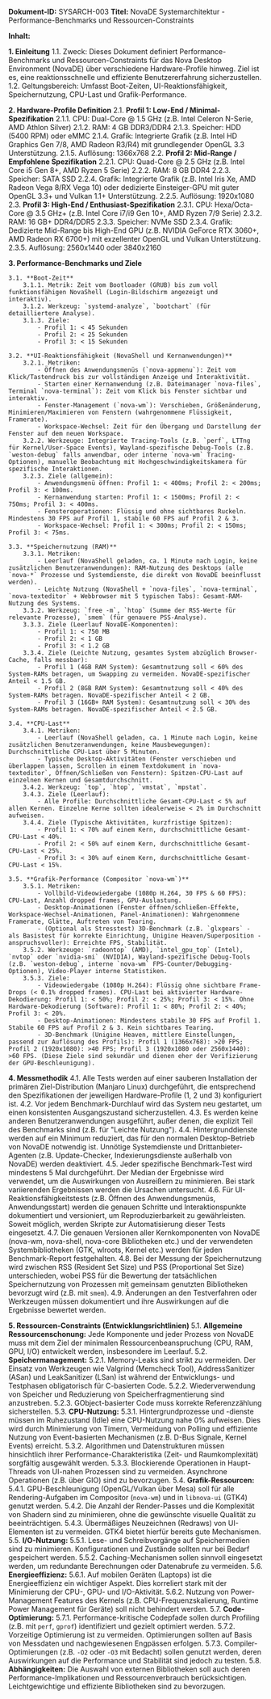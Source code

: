 **Dokument-ID:** SYSARCH-003
**Titel:** NovaDE Systemarchitektur - Performance-Benchmarks und Ressourcen-Constraints

**Inhalt:**

**1. Einleitung**
    1.1. Zweck: Dieses Dokument definiert Performance-Benchmarks und Ressourcen-Constraints für das Nova Desktop Environment (NovaDE) über verschiedene Hardware-Profile hinweg. Ziel ist es, eine reaktionsschnelle und effiziente Benutzererfahrung sicherzustellen.
    1.2. Geltungsbereich: Umfasst Boot-Zeiten, UI-Reaktionsfähigkeit, Speichernutzung, CPU-Last und Grafik-Performance.

**2. Hardware-Profile Definition**
    2.1. **Profil 1: Low-End / Minimal-Spezifikation**
        2.1.1. CPU: Dual-Core @ 1.5 GHz (z.B. Intel Celeron N-Serie, AMD Athlon Silver)
        2.1.2. RAM: 4 GB DDR3/DDR4
        2.1.3. Speicher: HDD (5400 RPM) oder eMMC
        2.1.4. Grafik: Integrierte Grafik (z.B. Intel HD Graphics Gen 7/8, AMD Radeon R3/R4) mit grundlegender OpenGL 3.3 Unterstützung.
        2.1.5. Auflösung: 1366x768
    2.2. **Profil 2: Mid-Range / Empfohlene Spezifikation**
        2.2.1. CPU: Quad-Core @ 2.5 GHz (z.B. Intel Core i5 Gen 8+, AMD Ryzen 5 Serie)
        2.2.2. RAM: 8 GB DDR4
        2.2.3. Speicher: SATA SSD
        2.2.4. Grafik: Integrierte Grafik (z.B. Intel Iris Xe, AMD Radeon Vega 8/RX Vega 10) oder dedizierte Einsteiger-GPU mit guter OpenGL 3.3+ und Vulkan 1.1+ Unterstützung.
        2.2.5. Auflösung: 1920x1080
    2.3. **Profil 3: High-End / Enthusiast-Spezifikation**
        2.3.1. CPU: Hexa/Octa-Core @ 3.5 GHz+ (z.B. Intel Core i7/i9 Gen 10+, AMD Ryzen 7/9 Serie)
        2.3.2. RAM: 16 GB+ DDR4/DDR5
        2.3.3. Speicher: NVMe SSD
        2.3.4. Grafik: Dedizierte Mid-Range bis High-End GPU (z.B. NVIDIA GeForce RTX 3060+, AMD Radeon RX 6700+) mit exzellenter OpenGL und Vulkan Unterstützung.
        2.3.5. Auflösung: 2560x1440 oder 3840x2160

**3. Performance-Benchmarks und Ziele**

    3.1. **Boot-Zeit**
        3.1.1. Metrik: Zeit vom Bootloader (GRUB) bis zum voll funktionsfähigen NovaShell (Login-Bildschirm angezeigt und interaktiv).
        3.1.2. Werkzeug: `systemd-analyze`, `bootchart` (für detailliertere Analyse).
        3.1.3. Ziele:
            - Profil 1: < 45 Sekunden
            - Profil 2: < 25 Sekunden
            - Profil 3: < 15 Sekunden

    3.2. **UI-Reaktionsfähigkeit (NovaShell und Kernanwendungen)**
        3.2.1. Metriken:
            - Öffnen des Anwendungsmenüs (`nova-appmenu`): Zeit vom Klick/Tastendruck bis zur vollständigen Anzeige und Interaktivität.
            - Starten einer Kernanwendung (z.B. Dateimanager `nova-files`, Terminal `nova-terminal`): Zeit vom Klick bis Fenster sichtbar und interaktiv.
            - Fenster-Management (`nova-wm`): Verschieben, Größenänderung, Minimieren/Maximieren von Fenstern (wahrgenommene Flüssigkeit, Framerate).
            - Workspace-Wechsel: Zeit für den Übergang und Darstellung der Fenster auf dem neuen Workspace.
        3.2.2. Werkzeuge: Integrierte Tracing-Tools (z.B. `perf`, LTTng für Kernel/User-Space Events), Wayland-spezifische Debug-Tools (z.B. `weston-debug` falls anwendbar, oder interne `nova-wm` Tracing-Optionen), manuelle Beobachtung mit Hochgeschwindigkeitskamera für spezifische Interaktionen.
        3.2.3. Ziele (allgemein):
            - Anwendungsmenü öffnen: Profil 1: < 400ms; Profil 2: < 200ms; Profil 3: < 100ms.
            - Kernanwendung starten: Profil 1: < 1500ms; Profil 2: < 750ms; Profil 3: < 400ms.
            - Fensteroperationen: Flüssig und ohne sichtbares Ruckeln. Mindestens 30 FPS auf Profil 1, stabile 60 FPS auf Profil 2 & 3.
            - Workspace-Wechsel: Profil 1: < 300ms; Profil 2: < 150ms; Profil 3: < 75ms.

    3.3. **Speichernutzung (RAM)**
        3.3.1. Metriken:
            - Leerlauf (NovaShell geladen, ca. 1 Minute nach Login, keine zusätzlichen Benutzeranwendungen): RAM-Nutzung des Desktops (alle `nova-*` Prozesse und Systemdienste, die direkt von NovaDE beeinflusst werden).
            - Leichte Nutzung (NovaShell + `nova-files`, `nova-terminal`, `nova-texteditor` + Webbrowser mit 5 typischen Tabs): Gesamt-RAM-Nutzung des Systems.
        3.3.2. Werkzeug: `free -m`, `htop` (Summe der RSS-Werte für relevante Prozesse), `smem` (für genauere PSS-Analyse).
        3.3.3. Ziele (Leerlauf NovaDE-Komponenten):
            - Profil 1: < 750 MB
            - Profil 2: < 1 GB
            - Profil 3: < 1.2 GB
        3.3.4. Ziele (Leichte Nutzung, gesamtes System abzüglich Browser-Cache, falls messbar):
            - Profil 1 (4GB RAM System): Gesamtnutzung soll < 60% des System-RAMs betragen, um Swapping zu vermeiden. NovaDE-spezifischer Anteil < 1.5 GB.
            - Profil 2 (8GB RAM System): Gesamtnutzung soll < 40% des System-RAMs betragen. NovaDE-spezifischer Anteil < 2 GB.
            - Profil 3 (16GB+ RAM System): Gesamtnutzung soll < 30% des System-RAMs betragen. NovaDE-spezifischer Anteil < 2.5 GB.

    3.4. **CPU-Last**
        3.4.1. Metriken:
            - Leerlauf (NovaShell geladen, ca. 1 Minute nach Login, keine zusätzlichen Benutzeranwendungen, keine Mausbewegungen): Durchschnittliche CPU-Last über 5 Minuten.
            - Typische Desktop-Aktivitäten (Fenster verschieben und überlappen lassen, Scrollen in einem Textdokument in `nova-texteditor`, Öffnen/Schließen von Fenstern): Spitzen-CPU-Last auf einzelnen Kernen und Gesamtdurchschnitt.
        3.4.2. Werkzeug: `top`, `htop`, `vmstat`, `mpstat`.
        3.4.3. Ziele (Leerlauf):
            - Alle Profile: Durchschnittliche Gesamt-CPU-Last < 5% auf allen Kernen. Einzelne Kerne sollten idealerweise < 2% im Durchschnitt aufweisen.
        3.4.4. Ziele (Typische Aktivitäten, kurzfristige Spitzen):
            - Profil 1: < 70% auf einem Kern, durchschnittliche Gesamt-CPU-Last < 40%.
            - Profil 2: < 50% auf einem Kern, durchschnittliche Gesamt-CPU-Last < 25%.
            - Profil 3: < 30% auf einem Kern, durchschnittliche Gesamt-CPU-Last < 15%.

    3.5. **Grafik-Performance (Compositor `nova-wm`)**
        3.5.1. Metriken:
            - Vollbild-Videowiedergabe (1080p H.264, 30 FPS & 60 FPS): CPU-Last, Anzahl dropped frames, GPU-Auslastung.
            - Desktop-Animationen (Fenster öffnen/schließen-Effekte, Workspace-Wechsel-Animationen, Panel-Animationen): Wahrgenommene Framerate, Glätte, Auftreten von Tearing.
            - (Optional als Stresstest) 3D-Benchmark (z.B. `glxgears` - als Basistest für korrekte Einrichtung, Unigine Heaven/Superposition - anspruchsvoller): Erreichte FPS, Stabilität.
        3.5.2. Werkzeuge: `radeontop` (AMD), `intel_gpu_top` (Intel), `nvtop` oder `nvidia-smi` (NVIDIA), Wayland-spezifische Debug-Tools (z.B. `weston-debug`, interne `nova-wm` FPS-Counter/Debugging-Optionen), Video-Player interne Statistiken.
        3.5.3. Ziele:
            - Videowiedergabe (1080p H.264): Flüssig ohne sichtbare Frame-Drops (< 0.1% dropped frames). CPU-Last bei aktivierter Hardware-Dekodierung: Profil 1: < 50%; Profil 2: < 25%; Profil 3: < 15%. Ohne Hardware-Dekodierung (Software): Profil 1: < 80%; Profil 2: < 40%; Profil 3: < 20%.
            - Desktop-Animationen: Mindestens stabile 30 FPS auf Profil 1. Stabile 60 FPS auf Profil 2 & 3. Kein sichtbares Tearing.
            - 3D-Benchmark (Unigine Heaven, mittlere Einstellungen, passend zur Auflösung des Profils): Profil 1 (1366x768): >20 FPS; Profil 2 (1920x1080): >40 FPS; Profil 3 (1920x1080 oder 2560x1440): >60 FPS. (Diese Ziele sind sekundär und dienen eher der Verifizierung der GPU-Beschleunigung).

**4. Messmethodik**
    4.1. Alle Tests werden auf einer sauberen Installation der primären Ziel-Distribution (Manjaro Linux) durchgeführt, die entsprechend den Spezifikationen der jeweiligen Hardware-Profile (1, 2 und 3) konfiguriert ist.
    4.2. Vor jedem Benchmark-Durchlauf wird das System neu gestartet, um einen konsistenten Ausgangszustand sicherzustellen.
    4.3. Es werden keine anderen Benutzeranwendungen ausgeführt, außer denen, die explizit Teil des Benchmarks sind (z.B. für "Leichte Nutzung").
    4.4. Hintergrunddienste werden auf ein Minimum reduziert, das für den normalen Desktop-Betrieb von NovaDE notwendig ist. Unnötige Systemdienste und Drittanbieter-Agenten (z.B. Update-Checker, Indexierungsdienste außerhalb von NovaDE) werden deaktiviert.
    4.5. Jeder spezifische Benchmark-Test wird mindestens 5 Mal durchgeführt. Der Median der Ergebnisse wird verwendet, um die Auswirkungen von Ausreißern zu minimieren. Bei stark variierenden Ergebnissen werden die Ursachen untersucht.
    4.6. Für UI-Reaktionsfähigkeitstests (z.B. Öffnen des Anwendungsmenüs, Anwendungsstart) werden die genauen Schritte und Interaktionspunkte dokumentiert und versioniert, um Reproduzierbarkeit zu gewährleisten. Soweit möglich, werden Skripte zur Automatisierung dieser Tests eingesetzt.
    4.7. Die genauen Versionen aller Kernkomponenten von NovaDE (nova-wm, nova-shell, nova-core Bibliotheken etc.) und der verwendeten Systembibliotheken (GTK, wlroots, Kernel etc.) werden für jeden Benchmark-Report festgehalten.
    4.8. Bei der Messung der Speichernutzung wird zwischen RSS (Resident Set Size) und PSS (Proportional Set Size) unterschieden, wobei PSS für die Bewertung der tatsächlichen Speichernutzung von Prozessen mit gemeinsam genutzten Bibliotheken bevorzugt wird (z.B. mit `smem`).
    4.9. Änderungen an den Testverfahren oder Werkzeugen müssen dokumentiert und ihre Auswirkungen auf die Ergebnisse bewertet werden.

**5. Ressourcen-Constraints (Entwicklungsrichtlinien)**
    5.1. **Allgemeine Ressourcenschonung:** Jede Komponente und jeder Prozess von NovaDE muss mit dem Ziel der minimalen Ressourcenbeanspruchung (CPU, RAM, GPU, I/O) entwickelt werden, insbesondere im Leerlauf.
    5.2. **Speichermanagement:**
        5.2.1. Memory-Leaks sind strikt zu vermeiden. Der Einsatz von Werkzeugen wie Valgrind (Memcheck Tool), AddressSanitizer (ASan) und LeakSanitizer (LSan) ist während der Entwicklungs- und Testphasen obligatorisch für C-basierten Code.
        5.2.2. Wiederverwendung von Speicher und Reduzierung von Speicherfragmentierung sind anzustreben.
        5.2.3. GObject-basierter Code muss korrekte Referenzzählung sicherstellen.
    5.3. **CPU-Nutzung:**
        5.3.1. Hintergrundprozesse und -dienste müssen im Ruhezustand (Idle) eine CPU-Nutzung nahe 0% aufweisen. Dies wird durch Minimierung von Timern, Vermeidung von Polling und effiziente Nutzung von Event-basierten Mechanismen (z.B. D-Bus Signale, Kernel Events) erreicht.
        5.3.2. Algorithmen und Datenstrukturen müssen hinsichtlich ihrer Performance-Charakteristika (Zeit- und Raumkomplexität) sorgfältig ausgewählt werden.
        5.3.3. Blockierende Operationen in Haupt-Threads von UI-nahen Prozessen sind zu vermeiden. Asynchrone Operationen (z.B. über GIO) sind zu bevorzugen.
    5.4. **Grafik-Ressourcen:**
        5.4.1. GPU-Beschleunigung (OpenGL/Vulkan über Mesa) soll für alle Rendering-Aufgaben im Compositor (`nova-wm`) und in `libnova-ui` (GTK4) genutzt werden.
        5.4.2. Die Anzahl der Render-Passes und die Komplexität von Shadern sind zu minimieren, ohne die gewünschte visuelle Qualität zu beeinträchtigen.
        5.4.3. Übermäßiges Neuzeichnen (Redraws) von UI-Elementen ist zu vermeiden. GTK4 bietet hierfür bereits gute Mechanismen.
    5.5. **I/O-Nutzung:**
        5.5.1. Lese- und Schreibvorgänge auf Speichermedien sind zu minimieren. Konfigurationen und Zustände sollten nur bei Bedarf gespeichert werden.
        5.5.2. Caching-Mechanismen sollen sinnvoll eingesetzt werden, um redundante Berechnungen oder Datenabrufe zu vermeiden.
    5.6. **Energieeffizienz:**
        5.6.1. Auf mobilen Geräten (Laptops) ist die Energieeffizienz ein wichtiger Aspekt. Dies korreliert stark mit der Minimierung der CPU-, GPU- und I/O-Aktivität.
        5.6.2. Nutzung von Power-Management Features des Kernels (z.B. CPU-Frequenzskalierung, Runtime Power Management für Geräte) soll nicht behindert werden.
    5.7. **Code-Optimierung:**
        5.7.1. Performance-kritische Codepfade sollen durch Profiling (z.B. mit `perf`, `gprof`) identifiziert und gezielt optimiert werden.
        5.7.2. Vorzeitige Optimierung ist zu vermeiden. Optimierungen sollten auf Basis von Messdaten und nachgewiesenen Engpässen erfolgen.
        5.7.3. Compiler-Optimierungen (z.B. `-O2` oder `-O3` mit Bedacht) sollen genutzt werden, deren Auswirkungen auf die Performance und Stabilität sind jedoch zu testen.
    5.8. **Abhängigkeiten:** Die Auswahl von externen Bibliotheken soll auch deren Performance-Implikationen und Ressourcenverbrauch berücksichtigen. Leichtgewichtige und effiziente Bibliotheken sind zu bevorzugen.
